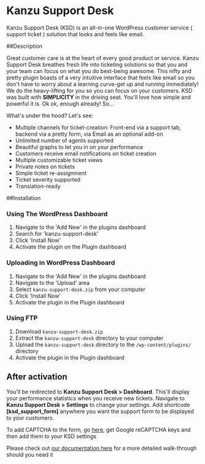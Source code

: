 Kanzu Support Desk
==================

Kanzu Support Desk (KSD) is an all-in-one WordPress customer service ( support ticket ) solution that looks and feels like email.

##Description 

Great customer care is at the heart of every good product or service. Kanzu Support Desk breathes fresh life into ticketing solutions
so that you and your team can focus on what you do best-being awesome. This nifty and pretty plugin boasts of a very intuitive 
interface that feels like email so you don't have to worry about a learning curve-get up and running immediately!
We do the heavy-lifting for you so you can focus on your customers. KSD was built with **SIMPLICITY** in the driving seat. 
You'll love how simple and powerful it is. Ok ok, enough already! So...

What's under the hood? Let's see:

* Multiple channels for ticket-creation: Front-end via a support tab, backend via a pretty form, via Email as an optional add-on
* Unlimited number of agents supported
* Beautiful graphs to let you in on your performance
* Customers receive email notifications on ticket creation
* Multiple customizable ticket views 
* Private notes on tickets
* Simple ticket re-assignment 
* Ticket severity supported 
* Translation-ready 

##Installation 

### Using The WordPress Dashboard 

1. Navigate to the 'Add New' in the plugins dashboard
2. Search for 'kanzu-support-desk'
3. Click 'Install Now'
4. Activate the plugin on the Plugin dashboard

### Uploading in WordPress Dashboard 

1. Navigate to the 'Add New' in the plugins dashboard
2. Navigate to the 'Upload' area
3. Select `kanzu-support-desk.zip` from your computer
4. Click 'Install Now'
5. Activate the plugin in the Plugin dashboard

### Using FTP 

1. Download `kanzu-support-desk.zip`
2. Extract the `kanzu-support-desk` directory to your computer
3. Upload the `kanzu-support-desk` directory to the `/wp-content/plugins/` directory
4. Activate the plugin in the Plugin dashboard

## After activation 
You'll be redirected to **Kanzu Support Desk > Dashboard**. This'll display your performance statistics when you receive new tickets. Navigate to **Kanzu Support Desk > Settings** to change your settings.
Add shortcode **[ksd_support_form]** anywhere you want the support form to be displayed to your customers.

To add CAPTCHA to the form, go [here](https://www.google.com/recaptcha/admin), get Google reCAPTCHA keys and then add them to your KSD settings

Please check out [our documentation here](https://kanzucode.com/documentation/wordpress-customer-service-plugin-ksd-getting-started/) for a more detailed walk-through should you need it
